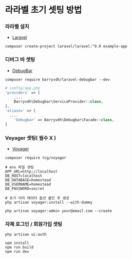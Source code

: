 # 라라벨 초기 셋팅 방법

### 라라벨 설치
- [Laravel](https://laravel.com/docs/9.x)
```
composer create-project laravel/laravel:^9.0 example-app
```

### 디버그 바 셋팅
- [DebugBar](https://www.nicesnippets.com/blog/laravel-debugbar-using-barryvdhlaravel-debugbar)
```
composer require barryvdh/laravel-debugbar --dev
```

```php
# config/app.php
'providers' => [
	....
	Barryvdh\Debugbar\ServiceProvider::class,
],
'aliases' => [
  ....
	'Debugbar' => Barryvdh\Debugbar\Facade::class,
]
```

### Voyager 셋팅( 필수 X )
- [Voyager](https://voyager-docs.devdojo.com/getting-started/installation)
```
composer require tcg/voyager
```

```
# env 파일 셋팅
APP_URL=http://localhost
DB_HOST=localhost
DB_DATABASE=homestead
DB_USERNAME=homestead
DB_PASSWORD=secret
```

```
# 초기 더미 테이터 옵션 붙인 후 생성
php artisan voyager:install --with-dummy
```

```Admin권한 유저 생성
php artisan voyager:admin your@email.com --create
```


### 자체 로그인 / 회원가입 셋팅
```shell
php artisan ui:auth
```
```npm
npm install
npm run build
npm run dev
```